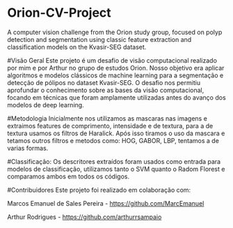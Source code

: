 # Orion-CV-Project
A computer vision challenge from the Orion study group, focused on polyp detection and segmentation using classic feature extraction and classification models on the Kvasir-SEG dataset.


#Visão Geral
Este projeto é um desafio de visão computacional realizado por mim e por Arthur no grupo de estudos Orion. Nosso objetivo era aplicar algoritmos e modelos clássicos de machine learning para a segmentação e detecção de pólipos no dataset Kvasir-SEG. O desafio nos permitiu aprofundar o conhecimento sobre as bases da visão computacional, focando em técnicas que foram amplamente utilizadas antes do avanço dos modelos de deep learning.

#Metodologia
Inicialmente nos utilizamos as mascaras nas imagens e extraimos features de comprimento, intensidade e de textura, para a de textura usamos os filtros de Haralick.
Após isso tiramos o uso da mascara e tetamos outros filtros e metodos como: HOG, GABOR, LBP, tentamos a de varias formas.

#Classificação: 
Os descritores extraídos foram usados como entrada para modelos de classificação, utilizamos tanto o SVM quanto o Radom Florest e comparamos ambos em todos os códigos.

#Contribuidores
Este projeto foi realizado em colaboração com:

Marcos Emanuel de Sales Pereira - https://github.com/MarcEmanuel

Arthur Rodrigues - https://github.com/arthurrsampaio
